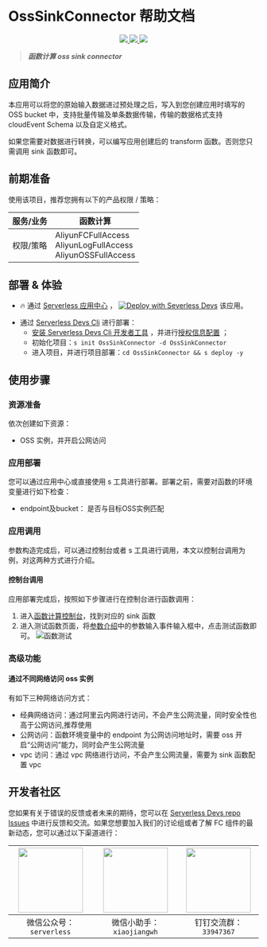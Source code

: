 # OssSinkConnector 帮助文档


<p align="center" class="flex justify-center">
    <a href="https://www.serverless-devs.com" class="ml-1">
    <img src="http://editor.devsapp.cn/icon?package=OssSinkConnector&type=packageType">
  </a>
  <a href="http://www.devsapp.cn/details.html?name=OssSinkConnector" class="ml-1">
    <img src="http://editor.devsapp.cn/icon?package=OssSinkConnector&type=packageVersion">
  </a>
  <a href="http://www.devsapp.cn/details.html?name=OssSinkConnector" class="ml-1">
    <img src="http://editor.devsapp.cn/icon?package=OssSinkConnector&type=packageDownload">
  </a>
</p>

<description>

> ***函数计算 oss sink connector***

</description>


## 应用简介
本应用可以将您的原始输入数据进过预处理之后，写入到您创建应用时填写的 OSS bucket 中，支持批量传输及单条数据传输，传输的数据格式支持 cloudEvent Schema 以及自定义格式。


如果您需要对数据进行转换，可以编写应用创建后的 transform 函数。否则您只需调用 sink 函数即可。

## 前期准备
使用该项目，推荐您拥有以下的产品权限 / 策略：

| 服务/业务 | 函数计算                                                             |     
| --- |------------------------------------------------------------------|   
| 权限/策略 | AliyunFCFullAccess<br>AliyunLogFullAccess<br>AliyunOSSFullAccess |     

<codepre id="codepre">



</codepre>

<deploy>

## 部署 & 体验

<appcenter>

- :fire: 通过 [Serverless 应用中心](https://fcnext.console.aliyun.com/applications/create?template=OssSinkConnector) ，
[![Deploy with Severless Devs](https://img.alicdn.com/imgextra/i1/O1CN01w5RFbX1v45s8TIXPz_!!6000000006118-55-tps-95-28.svg)](https://fcnext.console.aliyun.com/applications/create?template=OssSinkConnector)  该应用。 

</appcenter>

- 通过 [Serverless Devs Cli](https://www.serverless-devs.com/serverless-devs/install) 进行部署：
    - [安装 Serverless Devs Cli 开发者工具](https://www.serverless-devs.com/serverless-devs/install) ，并进行[授权信息配置](https://www.serverless-devs.com/fc/config) ；
    - 初始化项目：`s init OssSinkConnector -d OssSinkConnector`   
    - 进入项目，并进行项目部署：`cd OssSinkConnector && s deploy -y`

</deploy>

<appdetail id="flushContent">

## 使用步骤
### 资源准备
依次创建如下资源：
- OSS 实例，并开启公网访问

### 应用部署
您可以通过应用中心或直接使用 s 工具进行部署。部署之前，需要对函数的环境变量进行如下检查：
- endpoint及bucket： 是否与目标OSS实例匹配

### 应用调用
参数构造完成后，可以通过控制台或者 s 工具进行调用，本文以控制台调用为例，对这两种方式进行介绍。
#### 控制台调用
应用部署完成后，按照如下步骤进行在控制台进行函数调用：
1. 进入[函数计算控制台](https://fcnext.console.aliyun.com/cn-hangzhou/services)，找到对应的 sink 函数
2. 进入测试函数页面，将[参数介绍](#参数介绍)中的参数输入事件输入框中，点击测试函数即可。
![函数测试](https://img.alicdn.com/imgextra/i2/O1CN01VWhwGH1Rx70AiHRfr_!!6000000002177-2-tps-3576-1908.png)

### 高级功能

#### 通过不同网络访问 oss 实例
有如下三种网络访问方式：
- 经典网络访问：通过阿里云内网进行访问，不会产生公网流量，同时安全性也高于公网访问,推荐使用
- 公网访问：函数环境变量中的 endpoint 为公网访问地址时，需要 oss 开启“公网访问”能力，同时会产生公网流量
- vpc 访问：通过 vpc 网络进行访问，不会产生公网流量，需要为 sink 函数配置 vpc

<devgroup>

## 开发者社区

您如果有关于错误的反馈或者未来的期待，您可以在 [Serverless Devs repo Issues](https://github.com/serverless-devs/serverless-devs/issues) 中进行反馈和交流。如果您想要加入我们的讨论组或者了解 FC 组件的最新动态，您可以通过以下渠道进行：

<p align="center">

| <img src="https://serverless-article-picture.oss-cn-hangzhou.aliyuncs.com/1635407298906_20211028074819117230.png" width="130px" > | <img src="https://serverless-article-picture.oss-cn-hangzhou.aliyuncs.com/1635407044136_20211028074404326599.png" width="130px" > | <img src="https://serverless-article-picture.oss-cn-hangzhou.aliyuncs.com/1635407252200_20211028074732517533.png" width="130px" > |
|--- | --- | --- |
| <center>微信公众号：`serverless`</center> | <center>微信小助手：`xiaojiangwh`</center> | <center>钉钉交流群：`33947367`</center> | 

</p>

</devgroup>